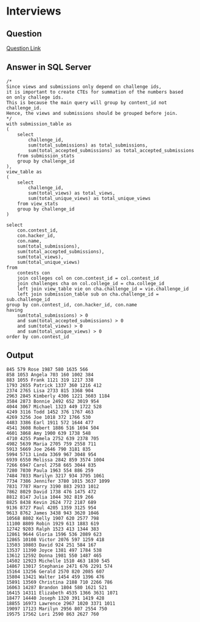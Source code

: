 # Interviews

## Question
[Question Link](https://www.hackerrank.com/domains/sql?filters%5Bdifficulty%5D%5B%5D=medium)

## Answer in SQL Server
    /*
    Since views and submissions only depend on challenge ids,
    it is important to create CTEs for summation of the numbers based
    on only challege ids. 
    This is because the main query will group by content_id not challenge_id.
    Hence, the views and submissions should be grouped before join.
    */
    with submission_table as 
    (
        select 
            challenge_id,
            sum(total_submissions) as total_submissions,
            sum(total_accepted_submissions) as total_accepted_submissions
        from submission_stats
        group by challenge_id
    ),
    view_table as
    (
        select
            challenge_id,
            sum(total_views) as total_views,
            sum(total_unique_views) as total_unique_views
        from view_stats
        group by challenge_id
    )

    select 
        con.contest_id,
        con.hacker_id,
        con.name,
        sum(total_submissions),
        sum(total_accepted_submissions),
        sum(total_views),
        sum(total_unique_views)
    from 
        contests con
        join colleges col on con.contest_id = col.contest_id
        join challenges cha on col.college_id = cha.college_id
        left join view_table vie on cha.challenge_id = vie.challenge_id
        left join submission_table sub on cha.challenge_id = sub.challenge_id
    group by con.contest_id, con.hacker_id, con.name
    having
        sum(total_submissions) > 0
        and sum(total_accepted_submissions) > 0
        and sum(total_views) > 0
        and sum(total_unique_views) > 0
    order by con.contest_id
    
## Output
    845 579 Rose 1987 580 1635 566
    858 1053 Angela 703 160 1002 384
    883 1055 Frank 1121 319 1217 338
    1793 2655 Patrick 1337 360 1216 412
    2374 2765 Lisa 2733 815 3368 904
    2963 2845 Kimberly 4306 1221 3603 1184
    3584 2873 Bonnie 2492 652 3019 954
    4044 3067 Michael 1323 449 1722 528
    4249 3116 Todd 1452 376 1767 463
    4269 3256 Joe 1018 372 1766 530
    4483 3386 Earl 1911 572 1644 477
    4541 3608 Robert 1886 516 1694 504
    4601 3868 Amy 1900 639 1738 548
    4710 4255 Pamela 2752 639 2378 705
    4982 5639 Maria 2705 759 2558 711
    5913 5669 Joe 2646 790 3181 835
    5994 5713 Linda 3369 967 3048 954
    6939 6550 Melissa 2842 859 3574 1004
    7266 6947 Carol 2758 665 3044 835
    7280 7030 Paula 1963 554 886 259
    7484 7033 Marilyn 3217 934 3795 1061
    7734 7386 Jennifer 3780 1015 3637 1099
    7831 7787 Harry 3190 883 2933 1012
    7862 8029 David 1738 476 1475 472
    8812 8147 Julia 1044 302 819 266
    8825 8438 Kevin 2624 772 2187 689
    9136 8727 Paul 4205 1359 3125 954
    9613 8762 James 3438 943 3620 1046
    10568 8802 Kelly 1907 620 2577 798
    11100 8809 Robin 1929 613 1883 619
    12742 9203 Ralph 1523 413 1344 383
    12861 9644 Gloria 1596 536 2089 623
    12865 10108 Victor 2076 597 1259 418
    13503 10803 David 924 251 584 167
    13537 11390 Joyce 1381 497 1784 538
    13612 12592 Donna 1981 550 1487 465
    14502 12923 Michelle 1510 463 1830 545
    14867 13017 Stephanie 2471 676 2291 574
    15164 13256 Gerald 2570 820 2085 607
    15804 13421 Walter 1454 459 1396 476
    15891 13569 Christina 2188 710 2266 786
    16063 14287 Brandon 1804 580 1621 521
    16415 14311 Elizabeth 4535 1366 3631 1071
    18477 14440 Joseph 1320 391 1419 428
    18855 16973 Lawrence 2967 1020 3371 1011
    19097 17123 Marilyn 2956 807 2554 750
    19575 17562 Lori 2590 863 2627 760
